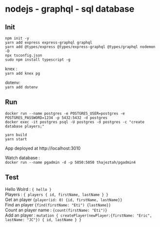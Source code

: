# nodejs - graphql - sql database

## Init

`npm init -y`  
`yarn add express express-graphql graphql`  
`yarn add @types/express @types/express-graphql @types/graphql nodemon -D`  
`npx tsconfig.json`  
`sudo npm install typescript -g`

knex :  
`yarn add knex pg`

dotenv:  
`yarn add dotenv`

## Run

`docker run --name postgres -e POSTGRES_USER=postgres -e POSTGRES_PASSWORD=1234 -p 5432:5432 -d postgres`  
`docker exec -it postgres psql -U postgres -d postgres -c "create database players;"` 

`yarn build`  
`yarn start`  

App deployed at http://localhost:3010

Watch database :  
`docker run --name pgadmin -d -p 5050:5050 thajeztah/pgadmin4`

## Test

Hello Wolrd : `{ hello }`  
Players : `{ players { id, firstName, lastName } }`  
Get an player `{player(id: 0) {id, firstName, lastName}}`  
Find an player `{find(firstName: "Eti") {lastName}}`  
Count an player name : `{count(firstName: "Eti")}`  
Add an player : `mutation { createPlayer(newPlayer:{firstName: "Eric", lastName: "JC"}) {
  id, lastName
} }`  